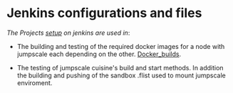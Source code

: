 # Jenkins configurations and files 

*The Projects [setup](Jenkins_config.md) on jenkins  are used in*: 

- The building and testing of the required docker images for a node with jumpscale
each depending on the other. [Docker_builds](Docker_builds.md).

- The testing of jumpscale cuisine's build and start methods. In addition the building and pushing of the sandbox 
.flist used to mount jumpscale enviroment. 